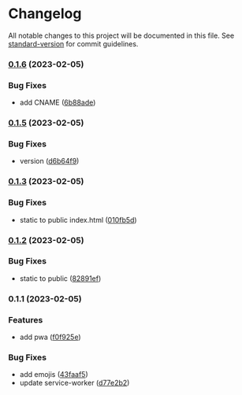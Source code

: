 # Changelog

All notable changes to this project will be documented in this file. See [standard-version](https://github.com/conventional-changelog/standard-version) for commit guidelines.

### [0.1.6](https://github.com/shinokada/bimgc/compare/v0.1.5...v0.1.6) (2023-02-05)


### Bug Fixes

* add CNAME ([6b88ade](https://github.com/shinokada/bimgc/commit/6b88ade478949ecf6217f3e7712f0ac9c18abea8))

### [0.1.5](https://github.com/shinokada/bimgc/compare/v0.1.3...v0.1.5) (2023-02-05)


### Bug Fixes

* version ([d6b64f9](https://github.com/shinokada/bimgc/commit/d6b64f94e36171e3520c0fd107109c579ddfb449))

### [0.1.3](https://github.com/shinokada/bimgc/compare/v0.1.2...v0.1.3) (2023-02-05)


### Bug Fixes

* static to public index.html ([010fb5d](https://github.com/shinokada/bimgc/commit/010fb5dec6819d29f8b62e7c9e0b716dd947a0e8))

### [0.1.2](https://github.com/shinokada/bimgc/compare/v0.1.1...v0.1.2) (2023-02-05)


### Bug Fixes

* static to public ([82891ef](https://github.com/shinokada/bimgc/commit/82891efa7c209f102b628aae920547cff8ef5320))

### 0.1.1 (2023-02-05)


### Features

* add pwa ([f0f925e](https://github.com/shinokada/bimgc/commit/f0f925e70c42c2e5e2d5c426388b58f47a0e64c2))


### Bug Fixes

* add emojis ([43faaf5](https://github.com/shinokada/bimgc/commit/43faaf5288b162c3bc52ae167d85778b64dca117))
* update service-worker ([d77e2b2](https://github.com/shinokada/bimgc/commit/d77e2b2b1534f22cd7a0a9fb7b48f0decec05266))
